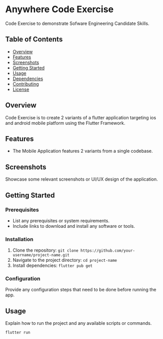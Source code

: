 # Anywhere Code Exercise

Code Exercise to demonstrate Sofware Engineering Candidate Skills.


## Table of Contents

- [Overview](#overview)
- [Features](#features)
- [Screenshots](#screenshots)
- [Getting Started](#getting-started)
- [Usage](#usage)
- [Dependencies](#dependencies)
- [Contributing](#contributing)
- [License](#license)

## Overview

Code Exercise is to create 2 variants of a flutter application targeting ios and android mobile platform using the 
Flutter Framework.

## Features

- The Mobile Application features 2 variants from a single codebase.

## Screenshots

Showcase some relevant screenshots or UI/UX design of the application.

## Getting Started

### Prerequisites

- List any prerequisites or system requirements.
- Include links to download and install any software or tools.

### Installation

1. Clone the repository: `git clone https://github.com/your-username/project-name.git`
2. Navigate to the project directory: `cd project-name`
3. Install dependencies: `flutter pub get`

### Configuration

Provide any configuration steps that need to be done before running the app.

## Usage

Explain how to run the project and any available scripts or commands.

```bash
flutter run
